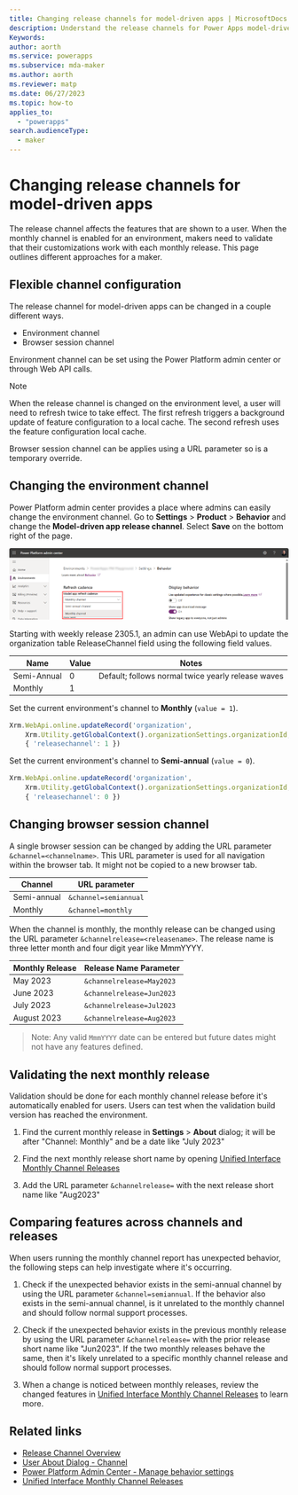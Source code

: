 ```yaml
---
title: Changing release channels for model-driven apps | MicrosoftDocs
description: Understand the release channels for Power Apps model-driven apps.
Keywords: 
author: aorth
ms.service: powerapps
ms.subservice: mda-maker
ms.author: aorth
ms.reviewer: matp
ms.date: 06/27/2023
ms.topic: how-to
applies_to: 
  - "powerapps"
search.audienceType: 
  - maker
---
```

# Changing release channels for model-driven apps

The release channel affects the features that are shown to a user. When the monthly channel is enabled for an environment, makers need to validate that their customizations work with each monthly release. This page outlines different approaches for a maker.

## Flexible channel configuration

The release channel for model-driven apps can be changed in a couple different ways.

- Environment channel
- Browser session channel

Environment channel can be set using the Power Platform admin center or through Web API calls.

> [!NOTE]
> When the release channel is changed on the environment level, a user will need to refresh twice to take effect. The first refresh triggers a background update of feature configuration to a local cache. The second refresh uses the feature configuration local cache.

Browser session channel can be applies using a URL parameter so is a temporary override.

## Changing the environment channel

Power Platform admin center provides a place where admins can easily change the environment channel. Go to **Settings** > **Product** > **Behavior** and change the **Model-driven app release channel**. Select **Save** on the bottom right of the page.

![PPAC settings behavior change channel](media/model-app-channels/ppac-settings-behavior-change-channel.png)

Starting with weekly release 2305.1, an admin can use WebApi to update the organization table ReleaseChannel field using the following field values.

| Name | Value | Notes |
| --- | --- | --- |
| Semi-Annual | 0 | Default; follows normal twice yearly release waves |
| Monthly | 1 |

Set the current environment's channel to **Monthly** (```value = 1```).
```Javascript
Xrm.WebApi.online.updateRecord('organization', 
    Xrm.Utility.getGlobalContext().organizationSettings.organizationId, 
    { 'releasechannel': 1 })
```

Set the current environment's channel to **Semi-annual** (```value = 0```).
```Javascript
Xrm.WebApi.online.updateRecord('organization', 
    Xrm.Utility.getGlobalContext().organizationSettings.organizationId, 
    { 'releasechannel': 0 })
```

## Changing browser session channel

A single browser session can be changed by adding the URL parameter ```&channel=<channelname>```. This URL parameter is used for all navigation within the browser tab. It might not be copied to a new browser tab.

| Channel | URL parameter |
| --- | --- |
| Semi-annual | ```&channel=semiannual``` |
| Monthly | ```&channel=monthly``` |

When the channel is monthly, the monthly release can be changed using the URL parameter ```&channelrelease=<releasename>```. The release name is three letter month and four digit year like MmmYYYY.

| Monthly Release | Release Name Parameter |
| --- | --- |
| May 2023 | ```&channelrelease=May2023``` |  
| June 2023 | ```&channelrelease=Jun2023``` |  
| July 2023 | ```&channelrelease=Jul2023``` |  
| August 2023 | ```&channelrelease=Aug2023``` |  

> Note: Any valid ```MmmYYYY``` date can be entered but future dates might not have any features defined.  

## Validating the next monthly release

Validation should be done for each monthly channel release before it's automatically enabled for users. Users can test when the validation build version has reached the environment.

1. Find the current monthly release in **Settings** > **About** dialog; it will be after "Channel: Monthly" and be a date like "July 2023"

1. Find the next monthly release short name by opening [Unified Interface Monthly Channel Releases](/power-platform/released-versions/common-data-service/unified-interface-monthly-releases)

1. Add the URL parameter ```&channelrelease=``` with the next release short name like "Aug2023"

## Comparing features across channels and releases

When users running the monthly channel report has unexpected behavior, the following steps can help investigate where it's occurring.

1. Check if the unexpected behavior exists in the semi-annual channel by using the URL parameter ```&channel=semiannual```. If the behavior also exists in the semi-annual channel, is it unrelated to the monthly channel and should follow normal support processes.

1. Check if the unexpected behavior exists in the previous monthly release by using the URL parameter ```&channelrelease=``` with the prior release short name like "Jun2023". If the two monthly releases behave the same, then it's likely unrelated to a specific monthly channel release and should follow normal support processes.

1. When a change is noticed between monthly releases, review the changed features in [Unified Interface Monthly Channel Releases](/power-platform/released-versions/common-data-service/unified-interface-monthly-releases) to learn more.

## Related links

* [Release Channel Overview](channel-overview.md)
* [User About Dialog - Channel](../../user/about-dialog.md)
* [Power Platform Admin Center - Manage behavior settings](/power-platform/admin/settings-behavior)
* [Unified Interface Monthly Channel Releases](/power-platform/released-versions/common-data-service/unified-interface-monthly-releases)